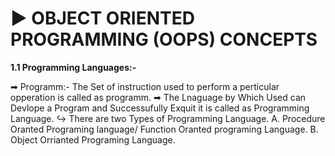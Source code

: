 # ▶️ OBJECT ORIENTED PROGRAMMING (OOPS) CONCEPTS

**1.1 Programming Languages:-**

➡ Programm:- The Set of instruction used to perform a perticular opperation is called as programm. 
➡ The Lnaguage by Which Used can Devlope a Program and Successufully Exquit it is called as Programming Language.
↪️ There are two Types of Programming Language.
A. Procedure Oranted Programing language/ Function Oranted programing Language.
B. Object Orrianted Programing Language.

